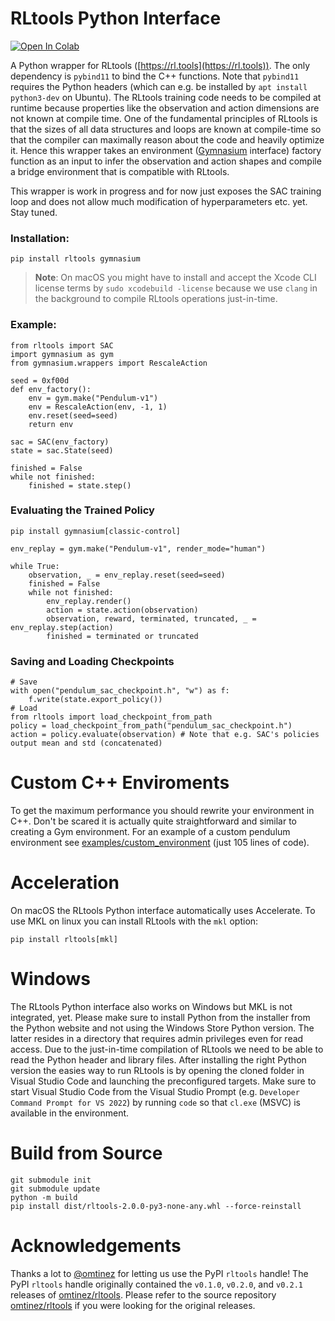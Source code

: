 # RLtools Python Interface
[![Open In Colab](https://colab.research.google.com/assets/colab-badge.svg)](https://colab.research.google.com/github/rl-tools/documentation/blob/master/docs/09-Python%20Interface.ipynb)

A Python wrapper for RLtools ([https://rl.tools](https://rl.tools)). The only dependency is `pybind11` to bind the C++ functions. Note that `pybind11` requires the Python headers (which can e.g. be installed by `apt install python3-dev` on Ubuntu). The RLtools training code needs to be compiled at runtime because properties like the observation and action dimensions are not known at compile time. One of the fundamental principles of RLtools is that the sizes of all data structures and loops are known at compile-time so that the compiler can maximally reason about the code and heavily optimize it. Hence this wrapper takes an environment ([Gymnasium](https://github.com/Farama-Foundation/Gymnasium) interface) factory function as an input to infer the observation and action shapes and compile a bridge environment that is compatible with RLtools. 

This wrapper is work in progress and for now just exposes the SAC training loop and does not allow much modification of hyperparameters etc. yet. Stay tuned.

### Installation:
```
pip install rltools gymnasium
```
> **Note**: On macOS you might have to install and accept the Xcode CLI license terms by `sudo xcodebuild -license` because we use `clang` in the background to compile RLtools operations just-in-time.
### Example:
```
from rltools import SAC
import gymnasium as gym
from gymnasium.wrappers import RescaleAction

seed = 0xf00d
def env_factory():
    env = gym.make("Pendulum-v1")
    env = RescaleAction(env, -1, 1)
    env.reset(seed=seed)
    return env

sac = SAC(env_factory)
state = sac.State(seed)

finished = False
while not finished:
    finished = state.step()
```

### Evaluating the Trained Policy
```
pip install gymnasium[classic-control]
```

```
env_replay = gym.make("Pendulum-v1", render_mode="human")

while True:
    observation, _ = env_replay.reset(seed=seed)
    finished = False
    while not finished:
        env_replay.render()
        action = state.action(observation)
        observation, reward, terminated, truncated, _ = env_replay.step(action)
        finished = terminated or truncated
```


### Saving and Loading Checkpoints

```
# Save
with open("pendulum_sac_checkpoint.h", "w") as f:
    f.write(state.export_policy())
# Load
from rltools import load_checkpoint_from_path
policy = load_checkpoint_from_path("pendulum_sac_checkpoint.h")
action = policy.evaluate(observation) # Note that e.g. SAC's policies output mean and std (concatenated)
```
# Custom C++ Enviroments

To get the maximum performance you should rewrite your environment in C++. Don't be scared it is actually quite straightforward and similar to creating a Gym environment. For an example of a custom pendulum environment see [examples/custom_environment](./examples/custom_environment/README.MD) (just 105 lines of code).

# Acceleration

On macOS the RLtools Python interface automatically uses Accelerate. To use MKL on linux you can install RLtools with the `mkl` option:
```
pip install rltools[mkl]
```

# Windows

The RLtools Python interface also works on Windows but MKL is not integrated, yet. Please make sure to install Python from the installer from the Python website and not using the Windows Store Python version. The latter resides in a directory that requires admin privileges even for read access. Due to the just-in-time compilation of RLtools we need to be able to read the Python header and library files. After installing the right Python version the easies way to run RLtools is by opening the cloned folder in Visual Studio Code and launching the preconfigured targets. Make sure to start Visual Studio Code from the Visual Studio Prompt (e.g. `Developer Command Prompt for VS 2022`) by running `code` so that `cl.exe` (MSVC) is available in the environment.

# Build from Source

```
git submodule init
git submodule update
python -m build
pip install dist/rltools-2.0.0-py3-none-any.whl --force-reinstall
```


# Acknowledgements
Thanks a lot to [@omtinez](https://github.com/omtinez) for letting us use the PyPI `rltools` handle! The PyPI `rltools` handle originally contained the `v0.1.0`, `v0.2.0`, and `v0.2.1` releases of [omtinez/rltools](https://github.com/omtinez/rltools). Please refer to the source repository [omtinez/rltools](https://github.com/omtinez/rltools) if you were looking for the original releases.
